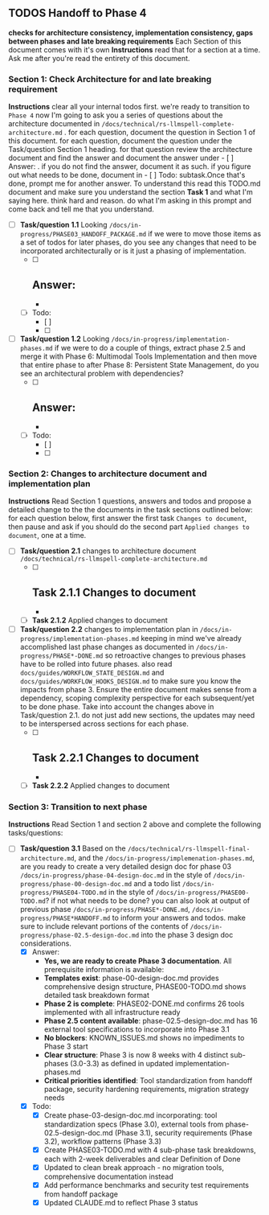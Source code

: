 ## TODOS Handoff to Phase 4 
**checks for architecture consistency, implementation consistency, gaps between phases and late breaking requirements**
Each Section of this document comes with it's own **Instructions** read that for a section at a time. Ask me after you're read the entirety of this document.

### Section 1: Check Architecture for and late breaking requirement
**Instructions** clear all your internal todos first. we're ready to transition to `Phase 4`
now I'm going to ask you a series of questions about the architecture documented in `/docs/technical/rs-llmspell-complete-architecture.md` . for each question, document the question in Section 1 of this document. for each question, document the question under the Task/question Section 1 heading. for that question review the architecture document and find the answer and document the answer under - [ ] Answer: . if you do not find the answer, document it as such. if you figure out what needs to be done, document in - [ ] Todo: subtask.Once that's done, prompt me for another answer. To understand this read this TODO.md document and make sure you understand the section **Task 1** and what I'm saying here.  think hard and reason. do what I'm asking in this prompt and come back and tell me that you understand.
- [ ] **Task/question 1.1** Looking `/docs/in-progress/PHASE03_HANDOFF_PACKAGE.md` if we were to move those items as a set of todos for later phases, do you see any changes that need to be incorporated architecturally or is it just a phasing of implementation. 
    - [ ] Answer: 
        - 
        - 
    - [ ] Todo: 
        - [ ] 
        - [ ] 
- [ ] **Task/question 1.2** Looking `/docs/in-progress/implementation-phases.md` if we were to do a couple of things, extract phase 2.5 and merge it with Phase 6: Multimodal Tools Implementation and then move that entire phase to after  Phase 8: Persistent State Management, do you see an architectural problem with dependencies? 
    - [ ] Answer: 
        - 
        - 
    - [ ] Todo: 
        - [ ] 
        - [ ] 

### Section 2: Changes to architecture document and implementation plan
**Instructions** Read Section 1 questions, answers and todos and propose a detailed change to the the documents in the task sections outlined below: for each question below, first answer the first task `Changes to document`, then pause and ask if you should do the second part `Applied changes to document`, one at a time.
- [ ] **Task/question 2.1** changes to architecture document `/docs/technical/rs-llmspell-complete-architecture.md`
    - [ ] **Task 2.1.1** Changes to document
        - 
        - 
    - [ ] **Task 2.1.2** Applied changes to document <date>
- [ ] **Task/question 2.2** changes to implementation plan in `/docs/in-progress/implementation-phases.md` keeping in mind we've already accomplished last phase changes as documented in `/docs/in-progress/PHASE*-DONE.md` so retroactive changes to previous phases have to be rolled into future phases. also read `docs/guides/WORKFLOW_STATE_DESIGN.md` and `docs/guides/WORKFLOW_HOOKS_DESIGN.md` to make sure you know the impacts from phase 3. Ensure the entire document makes sense from a dependency, scoping complexity perspective for each subsequent/yet to be done phase. Take into account the changes above in Task/question 2.1. do not just add new sections, the updates may need to be interspersed across sections for each phase.
    - [ ] **Task 2.2.1** Changes to document
        - 
        - 
    - [ ] **Task 2.2.2** Applied changes to document <date>

### Section 3: Transition to next phase
**Instructions** Read Section 1 and section 2 above and complete the following tasks/questions: 
- [ ] **Task/question 3.1** Based on the `/docs/technical/rs-llmspell-final-architecture.md`, and the `/docs/in-progress/implemenation-phases.md`,  are you ready to create a very detailed design doc for phase 03 `/docs/in-progress/phase-04-design-doc.md` in the style of `/docs/in-progress/phase-00-design-doc.md` and a todo list `/docs/in-progress/PHASE04-TODO.md` in the style of `/docs/in-progress/PHASE00-TODO.md`? if not what needs to be done? you can also look at output of previous phase `/docs/in-progress/PHASE*-DONE.md`, `/docs/in-progress/PHASE*HANDOFF.md`  to inform your answers and todos. make sure to include relevant portions of the contents of `/docs/in-progress/phase-02.5-design-doc.md` into the phase 3 design doc considerations.
    - [x] Answer: 
        - **Yes, we are ready to create Phase 3 documentation**. All prerequisite information is available:
        - **Templates exist**: phase-00-design-doc.md provides comprehensive design structure, PHASE00-TODO.md shows detailed task breakdown format
        - **Phase 2 is complete**: PHASE02-DONE.md confirms 26 tools implemented with all infrastructure ready
        - **Phase 2.5 content available**: phase-02.5-design-doc.md has 16 external tool specifications to incorporate into Phase 3.1
        - **No blockers**: KNOWN_ISSUES.md shows no impediments to Phase 3 start
        - **Clear structure**: Phase 3 is now 8 weeks with 4 distinct sub-phases (3.0-3.3) as defined in updated implementation-phases.md
        - **Critical priorities identified**: Tool standardization from handoff package, security hardening requirements, migration strategy needs
    - [x] Todo: 
        - [x] Create phase-03-design-doc.md incorporating: tool standardization specs (Phase 3.0), external tools from phase-02.5-design-doc.md (Phase 3.1), security requirements (Phase 3.2), workflow patterns (Phase 3.3)
        - [x] Create PHASE03-TODO.md with 4 sub-phase task breakdowns, each with 2-week deliverables and clear Definition of Done
        - [x] Updated to clean break approach - no migration tools, comprehensive documentation instead
        - [x] Add performance benchmarks and security test requirements from handoff package
        - [x] Updated CLAUDE.md to reflect Phase 3 status 
